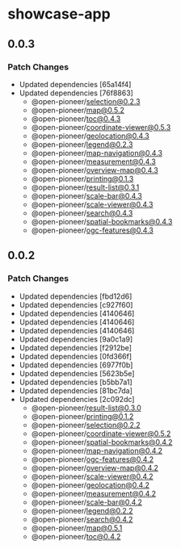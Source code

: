 # showcase-app

## 0.0.3

### Patch Changes

-   Updated dependencies [65a14f4]
-   Updated dependencies [76f8863]
    -   @open-pioneer/selection@0.2.3
    -   @open-pioneer/map@0.5.2
    -   @open-pioneer/toc@0.4.3
    -   @open-pioneer/coordinate-viewer@0.5.3
    -   @open-pioneer/geolocation@0.4.3
    -   @open-pioneer/legend@0.2.3
    -   @open-pioneer/map-navigation@0.4.3
    -   @open-pioneer/measurement@0.4.3
    -   @open-pioneer/overview-map@0.4.3
    -   @open-pioneer/printing@0.1.3
    -   @open-pioneer/result-list@0.3.1
    -   @open-pioneer/scale-bar@0.4.3
    -   @open-pioneer/scale-viewer@0.4.3
    -   @open-pioneer/search@0.4.3
    -   @open-pioneer/spatial-bookmarks@0.4.3
    -   @open-pioneer/ogc-features@0.4.3

## 0.0.2

### Patch Changes

-   Updated dependencies [fbd12d6]
-   Updated dependencies [c927f60]
-   Updated dependencies [4140646]
-   Updated dependencies [4140646]
-   Updated dependencies [4140646]
-   Updated dependencies [9a0c1a9]
-   Updated dependencies [f2912be]
-   Updated dependencies [0fd366f]
-   Updated dependencies [6977f0b]
-   Updated dependencies [5623b5e]
-   Updated dependencies [b5bb7a1]
-   Updated dependencies [81bc7da]
-   Updated dependencies [2c092dc]
    -   @open-pioneer/result-list@0.3.0
    -   @open-pioneer/printing@0.1.2
    -   @open-pioneer/selection@0.2.2
    -   @open-pioneer/coordinate-viewer@0.5.2
    -   @open-pioneer/spatial-bookmarks@0.4.2
    -   @open-pioneer/map-navigation@0.4.2
    -   @open-pioneer/ogc-features@0.4.2
    -   @open-pioneer/overview-map@0.4.2
    -   @open-pioneer/scale-viewer@0.4.2
    -   @open-pioneer/geolocation@0.4.2
    -   @open-pioneer/measurement@0.4.2
    -   @open-pioneer/scale-bar@0.4.2
    -   @open-pioneer/legend@0.2.2
    -   @open-pioneer/search@0.4.2
    -   @open-pioneer/map@0.5.1
    -   @open-pioneer/toc@0.4.2
